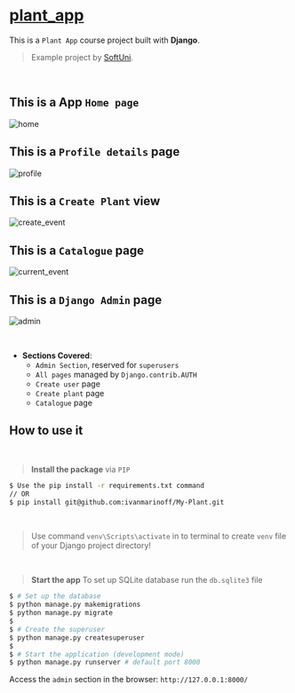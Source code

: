 # [plant_app](git@github.com:ivanmarinoff/My-Plant.git)


This is a `Plant App` course project built with  **Django**.
> Example project by [SoftUni](http://www.softuni.bg").

<br>

## This is a App `Home page`

![home]()
<br />

## This is a `Profile details` page
![profile]()
<br />

## This is a `Create Plant` view
![create_event]()
<br />

## This is a `Catalogue` page

![current_event]()
<br />

## This is a `Django Admin` page
![admin](file:///static/pictures/django_admin.png)

<br />

- **Sections Covered**: 
  - `Admin Section`, reserved for `superusers`
  - `All pages` managed by `Django.contrib.AUTH`
  - `Create user` page
  - `Create plant` page
  - `Catalogue` page 
  

## How to use it
<br />

> **Install the package** via `PIP` 

```bash
$ Use the pip install -r requirements.txt command 
// OR
$ pip install git@github.com:ivanmarinoff/My-Plant.git
```

<br />

> Use command `venv\Scripts\activate` in to terminal to create `venv` file of your Django project directory!

<br />

> **Start the app**
> To set up SQLite database run the `db.sqlite3` file


```bash
$ # Set up the database
$ python manage.py makemigrations
$ python manage.py migrate
$
$ # Create the superuser
$ python manage.py createsuperuser
$
$ # Start the application (development mode)
$ python manage.py runserver # default port 8000
```

Access the `admin` section in the browser: `http://127.0.0.1:8000/`

<br />
